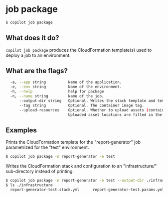 # job package
```bash
$ copilot job package
```

## What does it do?

`copilot job package` produces the CloudFormation template(s) used to deploy a job to an environment.

## What are the flags?

```bash
  -a, --app string          Name of the application.
  -e, --env string          Name of the environment.
  -h, --help                help for package
  -n, --name string         Name of the job.
      --output-dir string   Optional. Writes the stack template and template configuration to a directory.
      --tag string          Optional. The container image tag.
      --upload-resources    Optional. Whether to upload assets (container images, Lambda functions).
                            Uploaded asset locations are filled in the template configuration.
```

## Examples

Prints the CloudFormation template for the "report-generator" job parametrized for the "test" environment.

```bash
$ copilot job package -n report-generator -e test
```

Writes the CloudFormation stack and configuration to an "infrastructure/" sub-directory instead of printing.

```bash
$ copilot job package -n report-generator -e test --output-dir ./infrastructure
$ ls ./infrastructure
  report-generator-test.stack.yml      report-generator-test.params.yml
```
